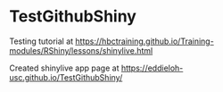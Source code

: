 # TestGithubShiny

Testing tutorial at https://hbctraining.github.io/Training-modules/RShiny/lessons/shinylive.html

Created shinylive app page at https://eddieloh-usc.github.io/TestGithubShiny/ 

